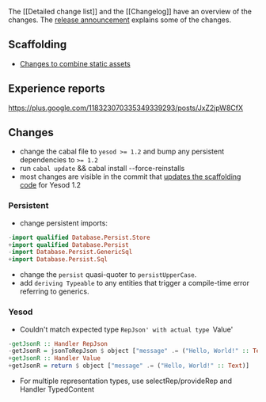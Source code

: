 The [[Detailed change list]] and the [[Changelog]] have an overview of the changes.
The [release announcement](http://www.yesodweb.com/blog/2013/05/yesod-1-2-released) explains some of the changes.

## Scaffolding

* [Changes to combine static assets](https://github.com/yesodweb/yesod-scaffold/commit/fe2e2a0eed1f0cb2cc4b09b144df0a08f66e294a)

## Experience reports

https://plus.google.com/118323070335349339293/posts/JxZ2jpW8CfX

## Changes

* change the cabal file to `yesod >= 1.2` and bump any persistent dependencies to `>= 1.2`
* run `cabal update` && cabal install --force-reinstalls
* most changes are visible in the commit that [updates the scaffolding code](https://github.com/yesodweb/yesod-scaffold/commit/95a04a71bf7f2202dd51d2dafe5c4168c66e6412) for Yesod 1.2

### Persistent

* change persistent imports:

``` haskell
-import qualified Database.Persist.Store
+import qualified Database.Persist
-import Database.Persist.GenericSql
+import Database.Persist.Sql
```

* change the `persist` quasi-quoter to `persistUpperCase`.
* add `deriving Typeable` to any entities that trigger a compile-time error referring to generics.

### Yesod

* Couldn't match expected type `RepJson' with actual type `Value'

``` haskell
-getJsonR :: Handler RepJson
-getJsonR = jsonToRepJson $ object ["message" .= ("Hello, World!" :: Text)]
+getJsonR :: Handler Value
+getJsonR = return $ object ["message" .= ("Hello, World!" :: Text)]
```

* For multiple representation types, use selectRep/provideRep and Handler TypedContent